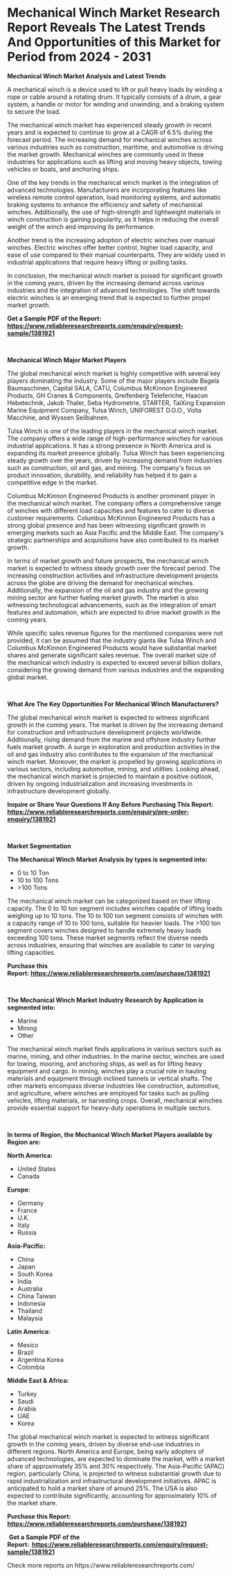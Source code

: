 <p><h1>Mechanical Winch Market Research Report Reveals The Latest Trends And Opportunities of this Market for Period from 2024 - 2031</h1></p><p><strong>Mechanical Winch Market Analysis and Latest Trends</strong></p>
<p><p>A mechanical winch is a device used to lift or pull heavy loads by winding a rope or cable around a rotating drum. It typically consists of a drum, a gear system, a handle or motor for winding and unwinding, and a braking system to secure the load.</p><p>The mechanical winch market has experienced steady growth in recent years and is expected to continue to grow at a CAGR of 6.5% during the forecast period. The increasing demand for mechanical winches across various industries such as construction, maritime, and automotive is driving the market growth. Mechanical winches are commonly used in these industries for applications such as lifting and moving heavy objects, towing vehicles or boats, and anchoring ships.</p><p>One of the key trends in the mechanical winch market is the integration of advanced technologies. Manufacturers are incorporating features like wireless remote control operation, load monitoring systems, and automatic braking systems to enhance the efficiency and safety of mechanical winches. Additionally, the use of high-strength and lightweight materials in winch construction is gaining popularity, as it helps in reducing the overall weight of the winch and improving its performance.</p><p>Another trend is the increasing adoption of electric winches over manual winches. Electric winches offer better control, higher load capacity, and ease of use compared to their manual counterparts. They are widely used in industrial applications that require heavy lifting or pulling tasks.</p><p>In conclusion, the mechanical winch market is poised for significant growth in the coming years, driven by the increasing demand across various industries and the integration of advanced technologies. The shift towards electric winches is an emerging trend that is expected to further propel market growth.</p></p>
<p><strong>Get a Sample PDF of the Report:&nbsp; <a href="https://www.reliableresearchreports.com/enquiry/request-sample/1381921">https://www.reliableresearchreports.com/enquiry/request-sample/1381921</a></strong></p>
<p>&nbsp;</p>
<p><strong>Mechanical Winch Major Market Players</strong></p>
<p><p>The global mechanical winch market is highly competitive with several key players dominating the industry. Some of the major players include Bagela Baumaschinen, Capital SALA, CATU, Columbus McKinnon Engineered Products, GH Cranes & Components, Greifenberg Teleferiche, Haacon Hebetechnik, Jakob Thaler, Seba Hydrometrie, STARTER, TaiXing Expansion Marine Equipment Company, Tulsa Winch, UNIFOREST D.O.O., Volta Macchine, and Wyssen Seilbahnen.</p><p>Tulsa Winch is one of the leading players in the mechanical winch market. The company offers a wide range of high-performance winches for various industrial applications. It has a strong presence in North America and is expanding its market presence globally. Tulsa Winch has been experiencing steady growth over the years, driven by increasing demand from industries such as construction, oil and gas, and mining. The company's focus on product innovation, durability, and reliability has helped it to gain a competitive edge in the market.</p><p>Columbus McKinnon Engineered Products is another prominent player in the mechanical winch market. The company offers a comprehensive range of winches with different load capacities and features to cater to diverse customer requirements. Columbus McKinnon Engineered Products has a strong global presence and has been witnessing significant growth in emerging markets such as Asia Pacific and the Middle East. The company's strategic partnerships and acquisitions have also contributed to its market growth.</p><p>In terms of market growth and future prospects, the mechanical winch market is expected to witness steady growth over the forecast period. The increasing construction activities and infrastructure development projects across the globe are driving the demand for mechanical winches. Additionally, the expansion of the oil and gas industry and the growing mining sector are further fueling market growth. The market is also witnessing technological advancements, such as the integration of smart features and automation, which are expected to drive market growth in the coming years.</p><p>While specific sales revenue figures for the mentioned companies were not provided, it can be assumed that the industry giants like Tulsa Winch and Columbus McKinnon Engineered Products would have substantial market shares and generate significant sales revenue. The overall market size of the mechanical winch industry is expected to exceed several billion dollars, considering the growing demand from various industries and the expanding global market.</p></p>
<p>&nbsp;</p>
<p><strong>What Are The Key Opportunities For Mechanical Winch Manufacturers?</strong></p>
<p><p>The global mechanical winch market is expected to witness significant growth in the coming years. The market is driven by the increasing demand for construction and infrastructure development projects worldwide. Additionally, rising demand from the marine and offshore industry further fuels market growth. A surge in exploration and production activities in the oil and gas industry also contributes to the expansion of the mechanical winch market. Moreover, the market is propelled by growing applications in various sectors, including automotive, mining, and utilities. Looking ahead, the mechanical winch market is projected to maintain a positive outlook, driven by ongoing industrialization and increasing investments in infrastructure development globally.</p></p>
<p><strong>Inquire or Share Your Questions If Any Before Purchasing This Report: <a href="https://www.reliableresearchreports.com/enquiry/pre-order-enquiry/1381921">https://www.reliableresearchreports.com/enquiry/pre-order-enquiry/1381921</a></strong></p>
<p>&nbsp;</p>
<p><strong>Market Segmentation</strong></p>
<p><strong>The Mechanical Winch Market Analysis by types is segmented into:</strong></p>
<p><ul><li>0 to 10 Ton</li><li>10 to 100 Tons</li><li>>100 Tons</li></ul></p>
<p><p>The mechanical winch market can be categorized based on their lifting capacity. The 0 to 10 ton segment includes winches capable of lifting loads weighing up to 10 tons. The 10 to 100 ton segment consists of winches with a capacity range of 10 to 100 tons, suitable for heavier loads. The >100 ton segment covers winches designed to handle extremely heavy loads exceeding 100 tons. These market segments reflect the diverse needs across industries, ensuring that winches are available to cater to varying lifting capacities.</p></p>
<p><strong>Purchase this Report:&nbsp;<a href="https://www.reliableresearchreports.com/purchase/1381921">https://www.reliableresearchreports.com/purchase/1381921</a></strong></p>
<p>&nbsp;</p>
<p><strong>The Mechanical Winch Market Industry Research by Application is segmented into:</strong></p>
<p><ul><li>Marine</li><li>Mining</li><li>Other</li></ul></p>
<p><p>The mechanical winch market finds applications in various sectors such as marine, mining, and other industries. In the marine sector, winches are used for towing, mooring, and anchoring ships, as well as for lifting heavy equipment and cargo. In mining, winches play a crucial role in hauling materials and equipment through inclined tunnels or vertical shafts. The other markets encompass diverse industries like construction, automotive, and agriculture, where winches are employed for tasks such as pulling vehicles, lifting materials, or harvesting crops. Overall, mechanical winches provide essential support for heavy-duty operations in multiple sectors.</p></p>
<p>&nbsp;</p>
<p><strong>In terms of Region, the Mechanical Winch Market Players available by Region are:</strong></p>
<p>
    <p> <strong> North America: </strong>
        <ul>
            <li>United States</li>
            <li>Canada</li>
        </ul>
        </p> 
    <p> <strong> Europe: </strong>
        <ul>
            <li>Germany</li>
            <li>France</li>
            <li>U.K.</li>
            <li>Italy</li>
            <li>Russia</li>
        </ul>
        </p> 
    <p> <strong> Asia-Pacific: </strong>
        <ul>
            <li>China</li>
            <li>Japan</li>
            <li>South Korea</li>
            <li>India</li>
            <li>Australia</li>
            <li>China Taiwan</li>
            <li>Indonesia</li>
            <li>Thailand</li>
            <li>Malaysia</li>
        </ul>
        </p> 
    <p> <strong> Latin America: </strong>
        <ul>
            <li>Mexico</li>
            <li>Brazil</li>
            <li>Argentina Korea</li>
            <li>Colombia</li>
        </ul>
        </p> 
    <p> <strong> Middle East & Africa: </strong>
        <ul>
            <li>Turkey</li>
            <li>Saudi</li>
            <li>Arabia</li>
            <li>UAE</li>
            <li>Korea</li>
        </ul>
    </p>
    </p>
<p><p>The global mechanical winch market is expected to witness significant growth in the coming years, driven by diverse end-use industries in different regions. North America and Europe, being early adopters of advanced technologies, are expected to dominate the market, with a market share of approximately 35% and 30% respectively. The Asia-Pacific (APAC) region, particularly China, is projected to witness substantial growth due to rapid industrialization and infrastructural development initiatives. APAC is anticipated to hold a market share of around 25%. The USA is also expected to contribute significantly, accounting for approximately 10% of the market share.</p></p>
<p><strong>Purchase this Report: <a href="https://www.reliableresearchreports.com/purchase/1381921">https://www.reliableresearchreports.com/purchase/1381921</a></strong></p>
<p>&nbsp;<strong>Get a Sample PDF of the Report:&nbsp;&nbsp;<a href="https://www.reliableresearchreports.com/enquiry/request-sample/1381921">https://www.reliableresearchreports.com/enquiry/request-sample/1381921</a></strong></p>
<p><strong></strong></p>
<p>Check more reports on https://www.reliableresearchreports.com/</p>